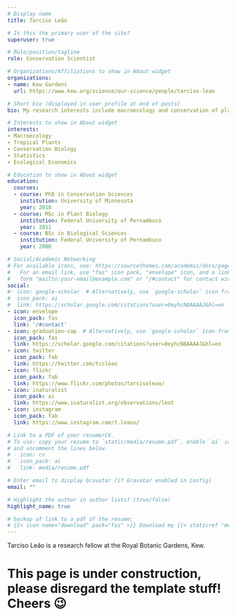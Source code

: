 ```yaml
---
# Display name
title: Tarciso Leão

# Is this the primary user of the site?
superuser: true

# Role/position/tagline
role: Conservation Scientist

# Organizations/Affiliations to show in About widget
organizations:
- name: Kew Gardens
  url: https://www.kew.org/science/our-science/people/tarciso-leao

# Short bio (displayed in user profile at end of posts)
bio: My research interests include macroecology and conservation of plants

# Interests to show in About widget
interests:
- Macroecology
- Tropical Plants
- Conservation Biology
- Statistics
- Ecological Economics

# Education to show in About widget
education:
  courses:
  - course: PhD in Conservation Sciences
    institution: University of Minnesota
    year: 2018
  - course: MSc in Plant Biology
    institution: Federal University of Pernambuco
    year: 2011
  - course: BSc in Biological Sciences
    institution: Federal University of Pernambuco
    year: 2008

# Social/Academic Networking
# For available icons, see: https://sourcethemes.com/academic/docs/page-builder/#icons
#   For an email link, use "fas" icon pack, "envelope" icon, and a link in the
#   form "mailto:your-email@example.com" or "/#contact" for contact widget.
social:
#- icon: google-scholar  # Alternatively, use `google-scholar` icon from `ai` icon pack
#  icon_pack: ai
#  link: https://scholar.google.com/citations?user=0eyhcN8AAAAJ&hl=en
- icon: envelope
  icon_pack: fas
  link: '/#contact'
- icon: graduation-cap  # Alternatively, use `google-scholar` icon from `ai` icon pack
  icon_pack: fas
  link: https://scholar.google.com/citations?user=0eyhcN8AAAAJ&hl=en
- icon: twitter
  icon_pack: fab
  link: https://twitter.com/tccleao
- icon: flickr
  icon_pack: fab
  link: https://www.flickr.com/photos/tarcisoleao/
- icon: inaturalist
  icon_pack: ai
  link: https://www.inaturalist.org/observations/leot
- icon: instagram
  icon_pack: fab
  link: https://www.instagram.com/t.leaoo/

# Link to a PDF of your resume/CV.
# To use: copy your resume to `static/media/resume.pdf`, enable `ai` icons in `params.toml`,
# and uncomment the lines below.
# - icon: cv
#   icon_pack: ai
#   link: media/resume.pdf

# Enter email to display Gravatar (if Gravatar enabled in Config)
email: ""

# Highlight the author in author lists? (true/false)
highlight_name: true

# backup of link to a pdf of the resume:
# {{< icon name="download" pack="fas" >}} Download my {{< staticref "media/demo_resume.pdf" "newtab" >}}resumé{{< /staticref >}}.
---
```


Tarciso Leão is a research fellow at the Royal Botanic Gardens, Kew.

# This page is under construction, please disregard the template stuff! Cheers :wink:
